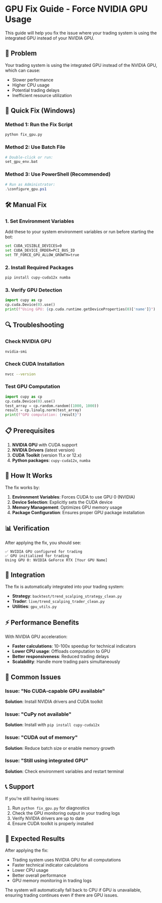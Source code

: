 # GPU Fix Guide - Force NVIDIA GPU Usage

This guide will help you fix the issue where your trading system is using the integrated GPU instead of your NVIDIA GPU.

## 🚨 Problem
Your trading system is using the integrated GPU instead of the NVIDIA GPU, which can cause:
- Slower performance
- Higher CPU usage
- Potential trading delays
- Inefficient resource utilization

## 🔧 Quick Fix (Windows)

### Method 1: Run the Fix Script
```bash
python fix_gpu.py
```

### Method 2: Use Batch File
```bash
# Double-click or run:
set_gpu_env.bat
```

### Method 3: Use PowerShell (Recommended)
```powershell
# Run as Administrator:
.\configure_gpu.ps1
```

## 🛠️ Manual Fix

### 1. Set Environment Variables
Add these to your system environment variables or run before starting the bot:

```bash
set CUDA_VISIBLE_DEVICES=0
set CUDA_DEVICE_ORDER=PCI_BUS_ID
set TF_FORCE_GPU_ALLOW_GROWTH=true
```

### 2. Install Required Packages
```bash
pip install cupy-cuda12x numba
```

### 3. Verify GPU Detection
```python
import cupy as cp
cp.cuda.Device(0).use()
print(f"Using GPU: {cp.cuda.runtime.getDeviceProperties(0)['name']}")
```

## 🔍 Troubleshooting

### Check NVIDIA GPU
```bash
nvidia-smi
```

### Check CUDA Installation
```bash
nvcc --version
```

### Test GPU Computation
```python
import cupy as cp
cp.cuda.Device(0).use()
test_array = cp.random.random((1000, 1000))
result = cp.linalg.norm(test_array)
print(f"GPU computation: {result}")
```

## 📋 Prerequisites

1. **NVIDIA GPU** with CUDA support
2. **NVIDIA Drivers** (latest version)
3. **CUDA Toolkit** (version 11.x or 12.x)
4. **Python packages**: `cupy-cuda12x`, `numba`

## 🚀 How It Works

The fix works by:

1. **Environment Variables**: Forces CUDA to use GPU 0 (NVIDIA)
2. **Device Selection**: Explicitly sets the CUDA device
3. **Memory Management**: Optimizes GPU memory usage
4. **Package Configuration**: Ensures proper GPU package installation

## 📊 Verification

After applying the fix, you should see:
```
✅ NVIDIA GPU configured for trading
✅ GPU initialized for trading
Using GPU 0: NVIDIA GeForce RTX [Your GPU Name]
```

## 🔄 Integration

The fix is automatically integrated into your trading system:

- **Strategy**: `backtest/trend_scalping_strategy_clean.py`
- **Trader**: `live/trend_scalping_trader_clean.py`
- **Utilities**: `gpu_utils.py`

## ⚡ Performance Benefits

With NVIDIA GPU acceleration:
- **Faster calculations**: 10-100x speedup for technical indicators
- **Lower CPU usage**: Offloads computation to GPU
- **Better responsiveness**: Reduced trading delays
- **Scalability**: Handle more trading pairs simultaneously

## 🐛 Common Issues

### Issue: "No CUDA-capable GPU available"
**Solution**: Install NVIDIA drivers and CUDA toolkit

### Issue: "CuPy not available"
**Solution**: Install with `pip install cupy-cuda12x`

### Issue: "CUDA out of memory"
**Solution**: Reduce batch size or enable memory growth

### Issue: "Still using integrated GPU"
**Solution**: Check environment variables and restart terminal

## 📞 Support

If you're still having issues:

1. Run `python fix_gpu.py` for diagnostics
2. Check the GPU monitoring output in your trading logs
3. Verify NVIDIA drivers are up to date
4. Ensure CUDA toolkit is properly installed

## 🎯 Expected Results

After applying the fix:
- Trading system uses NVIDIA GPU for all computations
- Faster technical indicator calculations
- Lower CPU usage
- Better overall performance
- GPU memory monitoring in trading logs

The system will automatically fall back to CPU if GPU is unavailable, ensuring trading continues even if there are GPU issues.
